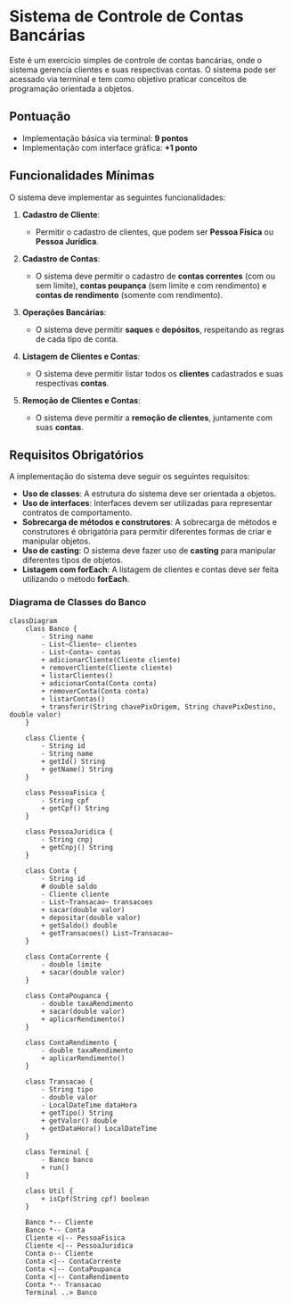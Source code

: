 # Sistema de Controle de Contas Bancárias

Este é um exercício simples de controle de contas bancárias, onde o sistema gerencia clientes e suas respectivas contas. O sistema pode ser acessado via terminal e tem como objetivo praticar conceitos de programação orientada a objetos.

## Pontuação
- Implementação básica via terminal: **9 pontos**
- Implementação com interface gráfica: **+1 ponto**

## Funcionalidades Mínimas

O sistema deve implementar as seguintes funcionalidades:

1. **Cadastro de Cliente**:
   - Permitir o cadastro de clientes, que podem ser **Pessoa Física** ou **Pessoa Jurídica**.
   
2. **Cadastro de Contas**:
   - O sistema deve permitir o cadastro de **contas correntes** (com ou sem limite), **contas poupança** (sem limite e com rendimento) e **contas de rendimento** (somente com rendimento).

3. **Operações Bancárias**:
   - O sistema deve permitir **saques** e **depósitos**, respeitando as regras de cada tipo de conta.

4. **Listagem de Clientes e Contas**:
   - O sistema deve permitir listar todos os **clientes** cadastrados e suas respectivas **contas**.

5. **Remoção de Clientes e Contas**:
   - O sistema deve permitir a **remoção de clientes**, juntamente com suas **contas**.

## Requisitos Obrigatórios

A implementação do sistema deve seguir os seguintes requisitos:

- **Uso de classes**: A estrutura do sistema deve ser orientada a objetos.
- **Uso de interfaces**: Interfaces devem ser utilizadas para representar contratos de comportamento.
- **Sobrecarga de métodos e construtores**: A sobrecarga de métodos e construtores é obrigatória para permitir diferentes formas de criar e manipular objetos.
- **Uso de casting**: O sistema deve fazer uso de **casting** para manipular diferentes tipos de objetos.
- **Listagem com forEach**: A listagem de clientes e contas deve ser feita utilizando o método **forEach**.

### Diagrama de Classes do Banco

``` mermaid
classDiagram
    class Banco {
        - String name
        - List~Cliente~ clientes
        - List~Conta~ contas
        + adicionarCliente(Cliente cliente)
        + removerCliente(Cliente cliente)
        + listarClientes()
        + adicionarConta(Conta conta)
        + removerConta(Conta conta)
        + listarContas()
        + transferir(String chavePixOrigem, String chavePixDestino, double valor)
    }

    class Cliente {
        - String id
        - String name
        + getId() String
        + getName() String
    }

    class PessoaFisica {
        - String cpf
        + getCpf() String
    }

    class PessoaJuridica {
        - String cnpj
        + getCnpj() String
    }

    class Conta {
        - String id
        # double saldo
        - Cliente cliente
        - List~Transacao~ transacoes
        + sacar(double valor)
        + depositar(double valor)
        + getSaldo() double
        + getTransacoes() List~Transacao~
    }

    class ContaCorrente {
        - double limite
        + sacar(double valor)
    }

    class ContaPoupanca {
        - double taxaRendimento
        + sacar(double valor)
        + aplicarRendimento()
    }

    class ContaRendimento {
        - double taxaRendimento
        + aplicarRendimento()
    }

    class Transacao {
        - String tipo
        - double valor
        - LocalDateTime dataHora
        + getTipo() String
        + getValor() double
        + getDataHora() LocalDateTime
    }

    class Terminal {
        - Banco banco
        + run()
    }

    class Util {
        + isCpf(String cpf) boolean
    }

    Banco *-- Cliente
    Banco *-- Conta
    Cliente <|-- PessoaFisica
    Cliente <|-- PessoaJuridica
    Conta o-- Cliente
    Conta <|-- ContaCorrente
    Conta <|-- ContaPoupanca
    Conta <|-- ContaRendimento
    Conta *-- Transacao
    Terminal ..> Banco
```
